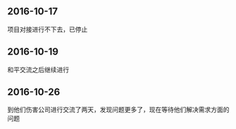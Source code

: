 ## 2016-10-17 

项目对接进行不下去，已停止

## 2016-10-19

和平交流之后继续进行

## 2016-10-26

到他们伤害公司进行交流了两天，发现问题更多了，现在等待他们解决需求方面的问题